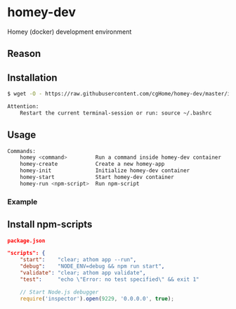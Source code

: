 # homey-dev

Homey (docker) development environment

## Reason

## Installation

```bash
$ wget -O - https://raw.githubusercontent.com/cgHome/homey-dev/master/install.sh | bash

Attention:
    Restart the current terminal-session or run: source ~/.bashrc
```

## Usage

```bash
Commands:
    homey <command>         Run a command inside homey-dev container
    homey-create            Create a new homey-app
    homey-init              Initialize homey-dev container
    homey-start             Start homey-dev container
    homey-run <npm-script>  Run npm-script
```

### Example

## Install npm-scripts

```json
package.json

"scripts": {
    "start":    "clear; athom app --run",
    "debug":    "NODE_ENV=debug && npm run start",
    "validate": "clear; athom app validate",
    "test":     "echo \"Error: no test specified\" && exit 1"
```

```js
    // Start Node.js debugger
    require('inspector').open(9229, '0.0.0.0', true);
```